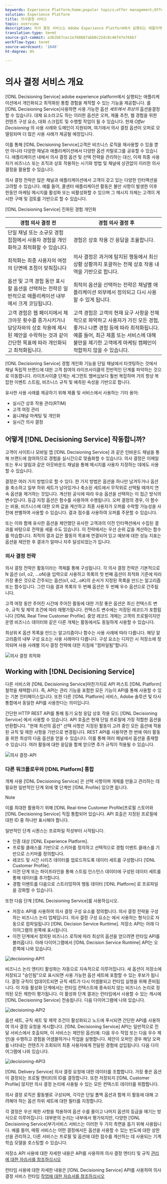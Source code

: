 ```yaml
---
keywords: Experience Platform;home;popular topics;offer management;Offer Management;Journey;customer journey;journey;decision events;decision event;Decision events
solution: Experience Platform
title: 의사결정 서비스
topic: overview
description: 의사 결정 서비스는 Adobe Experience Platform에서 실행되는 애플리케이션에서 개인화되고 최적화된 통합 경험을 제작할 수 있는 기능을 제공합니다. 의사 결정 서비스를 사용하여 사용 가능한 선택 항목 세트에서 최상의 옵션을 결정할 수 있습니다. 대체 요소라고도 하는 이러한 옵션은 오퍼, 제품 추천, 웹 경험을 위한 컨텐츠 구성 요소, 대화 스크립트 및 수행할 작업이 될 수 있습니다.
translation-type: tm+mt
source-git-commit: a362b67cec1e760687abb0c22dc8c46f47e766b7
workflow-type: tm+mt
source-wordcount: '1648'
ht-degree: 0%

---
```



# 의사 결정 서비스 개요

[!DNL Decisioning Service] adobe experience platform에서 실행되는 애플리케이션에서 개인화되고 최적화된 통합 경험을 제작할 수 있는 기능을 제공합니다. 를 [!DNL Decisioning Service]사용하면 사용 가능한 옵션 *세트에서 최상의* 옵션을결정할 수 있습니다. 대체 요소라고도 하는 이러한 옵션은 오퍼, 제품 추천, 웹 경험을 위한 컨텐츠 구성 요소, 대화 스크립트 및 수행할 작업이 될 수 있습니다. 현재 *Offer Decisioning* 의 사용 사례와 도메인이 지원되며, 여기에서 의사 결정 옵션이 오퍼로 모델링되며 더 많은 사용 사례가 제공될 예정입니다.

이를 통해 [!DNL Decisioning Service]고객은 비즈니스 로직을 재사용할 수 있을 뿐만 아니라 다양한 채널과 애플리케이션에서 다양한 옵션 카탈로그를 공유할 수 있습니다. 애플리케이션 내에서 의사 결정 옵션 및 선택 전략을 관리하는 대신, 이제 최종 사용자가 비즈니스 또는 조직과 상호 작용하는 시기와 방법 및 채널에 상관없이 이러한 의사 결정을 활용할 수 있습니다.

의사 결정 전략은 많은 채널과 애플리케이션에서 고객이 갖고 있는 다양한 인터랙션을 고려할 수 있습니다. 예를 들어, 콜센터 애플리케이션 활동은 불만 사항이 발생한 이후 한동안 마케팅 메시지를 활성화 또는 비활성화할 수 있으며 그 메시지 자체는 고객이 게시한 구매 및 검토를 기반으로 할 수 있습니다.

[!DNL Decisioning Service] 진화된 경험 개인화

| 경험 의사 결정 전 | 경험 의사 결정 후 |
| --- | --- |
| 단일 채널 또는 소규모 경험 접점에서 사용자 경험을 개인화하고 최적화할 수 있습니다. | 경험은 상호 작용 간 응답을 조율합니다. |
| 최적화는 최종 사용자의 여정의 단면에 초점이 맞춰집니다 | 의사 결정은 과거에 탐지된 행동에서 최신 상황 상황까지 포괄하는 전체 상호 작용 내역을 기반으로 합니다. |
| 옵션 및 고객 경험 동안 표시할 옵션을 선택하는 전략은 일반적으로 애플리케이션 내부에서 크게 코딩됩니다. | 최적의 옵션을 선택하는 전략은 채널별 애플리케이션 외부에서 정의되고 다시 사용할 수 있게 됩니다. |
| 고객 경험은 웹 페이지에서 체크아웃 횟수를 증가시키거나 담당자와의 상호 작용에 제시된 제안을 수락하는 것과 같이 간단한 목표에 따라 개인화되고 최적화됩니다. | 고객 경험은 고객의 현재 요구 사항을 전체적으로 파악하고 사용자가 가진 모든 경험, 좋거나 나쁜 경험 등에 따라 최적화됩니다. 예를 들어, 최근 제품 또는 서비스에 대해 불만을 제기한 고객에게 마케팅 캠페인이 적합하지 않을 수 있습니다. |

[!DNL Decisioning Service] 경험 개인화 기능을 단일 채널에서 타겟팅하는 것에서 채널 독립적 브랜드에 대한 고객 참여의 라이프사이클의 전반적인 단계를 파악하는 것으로 이동합니다. 라이프사이클 단계는 세그먼트 멤버십보다 훨씬 복잡하며 거의 항상 복잡한 이벤트 스트림, 비즈니스 규칙 및 예측된 속성을 기반으로 합니다.

유사한 사용 사례를 제공하기 위해 제품 및 서비스에서 사용하는 기타 용어:

- 실시간 상호 작용 관리(RTIM)
- 고객 여정 관리
- 옴니채널 마케팅 및 개인화
- 실시간 의사 결정

## 어떻게 [!DNL Decisioning Service] 작동합니까?

고객이 사이트나 모바일 앱 [!DNL Decisioning Service] 과 같은 인바운드 채널을 통해 브랜드에 참여하므로 경험을 실시간으로 맞춤화할 수 있습니다. 의사 결정은 이메일 또는 푸시 알림과 같은 아웃바운드 채널을 통해 메시지를 사용자 지정하는 데에도 사용할 수 있습니다.

결정은 여러 가지 방법으로 할 수 있다. 한 가지 방법은 옵션을 하나만 남겨두거나 옵션을 축소하고 일부 하위 세트가 남아있거나 축소된 세트에서 무작위로 선택될 때까지 연속 옵션을 제거하는 것입니다. 계산된 공식에 따라 우승 옵션을 선택하는 이 접근 방식의 변수입니다. 등급 지정 옵션은 함수를 사용하여 수행됩니다. 오퍼 결정의 경우, 이 함수는 비용, 비즈니스에 대한 오퍼 값을 계산하고 최종 사용자가 오퍼를 수락할 가능성을 사전에 판별하여 사용할 수 있습니다. 결과 점수를 사용하여 오퍼를 주문할 수 있습니다.

또는 이와 함께 유사한 옵션을 제안했던 유사한 고객과의 이전 인터랙션에서 수집된 결과를 바탕으로 전략을 세울 수도 있습니다. 이 전략에서는 우선 순위 값을 계산하는 함수를 학습합니다. 최적의 결과 값은 활동의 목표에 연결되어 있고 예보에 대한 성능 지표는 옵션을 제안한 후 결과가 얼마나 자주 달성되었는가 입니다.

### 의사 결정 전략

의사 결정 전략은 활동이라는 객체를 통해 구성됩니다. 각 의사 결정 전략은 기본적으로 N 옵션 {o1, o2, ...oN}을 입력으로 사용하고 목록의 첫 번째 옵션이 최적화 기준에 따라 가장 좋은 것으로 간주되는 옵션(o1, o2,..oK)의 순서가 지정된 목록을 만드는 알고리즘 또는 함수입니다. 그런 다음 결과 목록의 두 번째 옵션은 두 번째 우수 옵션으로 간주됩니다.

고객 여정 동안 주어진 시간에 주어진 활동에 대한 가장 좋은 옵션은 최신 컨텍스트 변수, 규칙 및 제약 조건에 따라 재평가됩니다. 컨텍스트 변수에는 저장된 레코드가 포함됩니다 [!DNL Real Time Customer Profile]. 중앙 레코드 개체는 고객의 프로필이지만 운영 비즈니스 데이터와 같은 다른 개체는 활동에서도 동일하게 사용할 수 있습니다.

최상위 K 옵션 목록을 만드는 알고리즘이나 함수는 사용 사례에 따라 다릅니다. 해당 알고리즘의 내부 구성 요소는 사용 사례마다 다릅니다. 구성 요소는 디자인 시 저장소에 정의되며 사용 사례별 의사 결정 전략에 대한 지침에 &quot;컴파일됨&quot;합니다.

![의사 결정 최적화](./images/decisioning-optimization.png)

## Working with [!DNL Decisioning Service]

다른 서비스와 [!DNL Decisioning Service]마찬가지로 API 퍼스트 [!DNL Platform] 철학을 채택합니다. 즉, API는 관리 기능을 포함한 모든 기능이 API를 통해 사용할 수 있는 기본 인터페이스입니다. 또한 다른 [!DNL Platform] 서비스, Adobe 솔루션 및 타사 통합에서 동일한 API를 사용한다는 의미입니다.

간단한 HTTP REST API를 통해 동기 요청 응답 상호 작용 모드 [!DNL Decisioning Service] 에서 사용할 수 있습니다. API 호출은 현재 단일 프로필에 가장 적합한 옵션을 반환합니다. &quot;현재 최선의 옵션&quot; 선택 사항은 지정된 활동이 고려 중인 모든 옵션에 적용된 규칙 및 제한 사항을 기반으로 변경됩니다. REST API를 사용하면 한 번에 여러 활동을 위한 최상의 다음 옵션을 얻을 수 있습니다. 이를 통해 여러 채널에서 옵션을 중재할 수 있습니다. 여러 활동에 대한 응답을 함께 얻으면 추가 규칙이 적용될 수 있습니다.

![의사 결정-API](./images/decisioning-API.png)

### 다른 워크플로우와 [!DNL Platform] 통합

개체 사용 [!DNL Decisioning Service] 은 선택 사항이며 개체를 만들고 관리하는 데 필요한 일반적인 단계 외에 몇 단계만 [!DNL Profile] 있으면 됩니다.

>[!NOTE]
>
>이를 최대한 활용하기 위해 [!DNL Real-time Customer Profile]프로필 스토어와 [!DNL Decisioning Service] 직접 통합되어 있습니다. API 호출은 지정된 프로필에 대한 ID 중 하나만 표시해야 합니다.

일반적인 단계 시퀀스는 프로파일 작성부터 시작됩니다.

- 인증 대상 [!DNL Experience Platform].
- 프로필 클래스를 기반으로 스키마를 정의하고 선택적으로 경험 이벤트 클래스를 기반으로 스키마를 정의합니다.
- 레코드 및 시간 시리즈 데이터를 업로드하도록 데이터 세트를 구성합니다 [!DNL Customer Profile].
- 이전 단계 또는 파이프라인을 통해 스트림 인스턴스 데이터에 구성된 데이터 세트를 통해 데이터를 추가합니다.
- 경험 이벤트를 다음으로 스트리밍하여 행동 데이터 [!DNL Platform] 로 프로파일을 강화할 수 있습니다.

또한 다음 단계 [!DNL Decisioning Service]를 사용하십시오.

- 저장소 API를 사용하여 의사 결정 구성 요소를 정의합니다. 의사 결정 전략을 구성하는 비즈니스 논리 업체입니다. 의사 결정 구성 요소는 에서 사용하는 형식으로 자동으로 컴파일됩니다 [!DNL Decision Service Runtime]. 저장소 API는 아래 다이어그램의 왼쪽에 표시됩니다.
- 이전 단계에서 정의된 비즈니스 로직에 따라 최상의 옵션을 얻으려면 런타임 API를 불러옵니다. 아래 다이어그램에서 [!DNL Decision Service Runtime] API는 오른쪽에 나와 있습니다.

![decisioning-API1](./images/decisioning-API1.png)

비즈니스 논리 엔티티 활성화는 자동으로 지속적으로 이루어집니다. 새 옵션이 저장소에 저장되고 &quot;승인됨&quot;으로 표시되면 사용 가능한 옵션 세트에 포함할 수 있는 후보가 됩니다. 결정 규칙이 업데이트되면 규칙 세트가 다시 어셈블되고 런타임 실행을 위해 준비됩니다. 이 자동 활성화 단계에서는 런타임 컨텍스트에 종속되지 않는 비즈니스 논리로 정의된 모든 제한이 평가됩니다. 이 활성화 단계 결과는 런타임에서 사용할 수 있는 캐시에 [!DNL Decisioning Service] 전송됩니다. 다음 다이어그램에 나와 있습니다.

![decisioning-API2](./images/decisioning-API2.png)

옵션 세트, 규칙 세트 및 제약 조건이 활성화되고 노드에 푸시되면 간단한 API를 사용하여 의사 결정 요청을 게시합니다. [!DNL Decisioning Service] API는 일반적으로 전달 서비스에서 호출되며, 이 서비스는 제안된 옵션(예: 다음 우수 작업 또는 다음 우수 제안)을 수행하고 경험을 어셈블하거나 작업을 실행합니다. 제안이 오퍼인 경우 해당 오퍼를 나타내는 컨텐츠가 조회되어 최종 사용자에게 전달된 경험에 삽입됩니다. 다음 다이어그램에 나와 있습니다.

![decisioning-API3](./images/decisioning-API3.png)

[!DNL Delivery Service] 의사 결정 요청에 대한 데이터를 조합합니다. 가장 좋은 옵션이 결정되는 프로필 엔티티의 ID를 결정합니다. 또한 저장되지 [!DNL Customer Profile] 않지만 의사 결정 논리에 사용될 수 있는 모든 컨텍스트 데이터를 취합합니다.

의사 결정 로직은 활동별로 구성되며, 각각은 단일 폴백 옵션과 함께 이 활동에 대해 고려해야 하는 옵션 하위 세트에 대한 필터를 지정합니다.

각 결정은 우선 제한 사항을 적용하여 옵션 수를 줄이고 나머지 옵션의 등급을 매기는 방식으로 이루어집니다. 대부분의 논리는 내부에서 평가되지만, 다양한 [!DNL Decisioning Service]부가서비스 서비스는 이러한 두 가지 측면을 돕기 위해 사용됩니다. 예를 들어, 매핑 서비스는 어떤 결정에서든 옵션을 사용할 수 있는 빈도에 대한 상한선을 관리하고, 다른 서비스는 프로필 및 옵션에 대한 점수를 계산하는 데 사용되는 기계 학습 모델을 호스팅할 수 있습니다.

저장소 API 사용에 대한 자세한 내용은 API를 사용하여 의사 결정 엔티티 및 규칙 [관리에 대한 자습서를 참조하십시오](./tutorials/entities.md)

런타임 사용에 대한 자세한 내용은 [!DNL Decisioning Service] API를 사용하여 의사 결정 서비스 런타임 [작업에 대한 자습서를 참조하십시오](./tutorials/runtime.md)